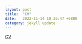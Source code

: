 ```yaml
---
layout: post
title:  "CV"
date:   2022-11-14 10:36:47 +0800
category: jekyll update
---
```

[CV](/assets/CV_Yue_Zheng.pdf)